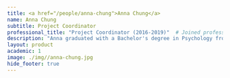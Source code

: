 ```yaml
---
title: <a href="/people/anna-chung">Anna Chung</a>
name: Anna Chung
subtitle: Project Coordinator
professional_title: "Project Coordinator (2016-2019)"  # Joined professional titles
description: "Anna graduated with a Bachelor's degree in Psychology from Boston College in 2014. Thereafter, she worked as a Coordinating Paralegal at Fragomen, Del Rey, Bernsen, & Loewy, LLP. for over two years. She is particularly interested in the administrative and project management aspects of health sciences. She is currently a nursing student at MGH IHP."
layout: product
academic: 1
image: ./img//anna-chung.jpg
hide_footer: true
---
```

